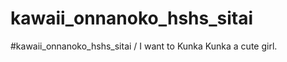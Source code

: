 kawaii_onnanoko_hshs_sitai
==========================

#kawaii_onnanoko_hshs_sitai / I want to Kunka Kunka a cute girl.
